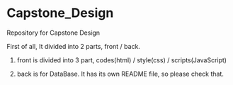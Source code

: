 # Capstone_Design
Repository for Capstone Design

First of all, It divided into 2 parts, front / back.

1) front is divided into 3 part, codes(html) / style(css) / scripts(JavaScript)

2) back is for DataBase. It has its own README file, so please check that.
